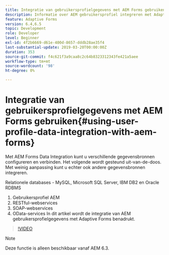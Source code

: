 ```yaml
---
title: Integratie van gebruikersprofielgegevens met AEM Forms gebruiken
description: Informatie over AEM gebruikersprofiel integreren met Adaptive Forms
feature: Adaptive Forms
version: 6.4,6.5
topic: Development
role: Developer
level: Beginner
exl-id: 4f2b6669-d61e-400d-8657-dddb28ae35f4
last-substantial-update: 2019-03-20T00:00:00Z
duration: 353
source-git-commit: f4c621f3a9caa8c2c64b8323312343fe421a5aee
workflow-type: tm+mt
source-wordcount: '98'
ht-degree: 0%

---
```


# Integratie van gebruikersprofielgegevens met AEM Forms gebruiken{#using-user-profile-data-integration-with-aem-forms}

Met AEM Forms Data Integration kunt u verschillende gegevensbronnen configureren en verbinden. Het volgende wordt gesteund uit-van-de-doos. Met weinig aanpassing kunt u echter ook andere gegevensbronnen integreren.

Relationele databases - MySQL, Microsoft SQL Server, IBM DB2 en Oracle RDBMS

1. Gebruikersprofiel AEM
1. RESTful-webservices
1. SOAP-webservices
1. OData-services In dit artikel wordt de integratie van AEM gebruikersprofielgegevens met Adaptive Forms benadrukt.

>[!VIDEO](https://video.tv.adobe.com/v/17432?quality=12&learn=on)

>[!NOTE]
>
>Deze functie is alleen beschikbaar vanaf AEM 6.3.
